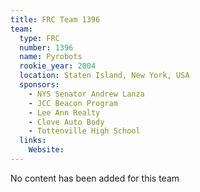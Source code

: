 ```yaml
---
title: FRC Team 1396
team:
  type: FRC
  number: 1396
  name: Pyrobots
  rookie_year: 2004
  location: Staten Island, New York, USA
  sponsors:
    - NYS Senator Andrew Lanza
    - JCC Beacon Program
    - Lee Ann Realty
    - Clove Auto Body
    - Tottenville High School
  links:
    Website: 
---
```

No content has been added for this team